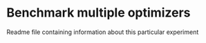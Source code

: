 # Benchmark multiple optimizers

Readme file containing information about this particular experiment